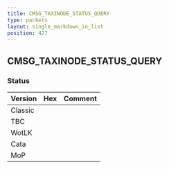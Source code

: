 ```yaml
---
title: CMSG_TAXINODE_STATUS_QUERY
type: packets
layout: single_markdown_in_list
position: 427
---
```


## CMSG_TAXINODE_STATUS_QUERY

### Status

Version | Hex | Comment
---------- | ---------- | ---------- 
Classic |  |  
TBC |  |  
WotLK |  |  
Cata |  |  
MoP |  |  